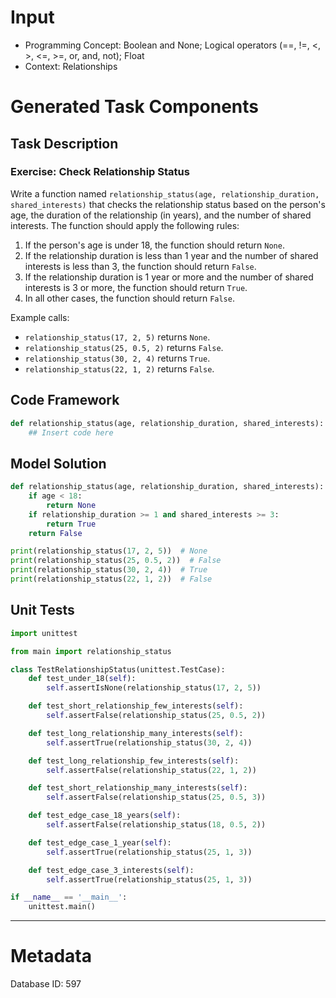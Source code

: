 # Input
- Programming Concept: Boolean and None; Logical operators (==, !=, <, >, <=, >=, or, and, not); Float
- Context: Relationships

# Generated Task Components
## Task Description
### Exercise: Check Relationship Status

Write a function named `relationship_status(age, relationship_duration, shared_interests)` that checks the relationship status based on the person's age, the duration of the relationship (in years), and the number of shared interests. The function should apply the following rules:

1. If the person's age is under 18, the function should return `None`.
2. If the relationship duration is less than 1 year and the number of shared interests is less than 3, the function should return `False`.
3. If the relationship duration is 1 year or more and the number of shared interests is 3 or more, the function should return `True`.
4. In all other cases, the function should return `False`.

Example calls:
- `relationship_status(17, 2, 5)` returns `None`.
- `relationship_status(25, 0.5, 2)` returns `False`.
- `relationship_status(30, 2, 4)` returns `True`.
- `relationship_status(22, 1, 2)` returns `False`.

## Code Framework
```python
def relationship_status(age, relationship_duration, shared_interests):
    ## Insert code here
```

## Model Solution
```python
def relationship_status(age, relationship_duration, shared_interests):
    if age < 18:
        return None
    if relationship_duration >= 1 and shared_interests >= 3:
        return True
    return False

print(relationship_status(17, 2, 5))  # None
print(relationship_status(25, 0.5, 2))  # False
print(relationship_status(30, 2, 4))  # True
print(relationship_status(22, 1, 2))  # False
```

## Unit Tests
```python
import unittest

from main import relationship_status

class TestRelationshipStatus(unittest.TestCase):
    def test_under_18(self):
        self.assertIsNone(relationship_status(17, 2, 5))

    def test_short_relationship_few_interests(self):
        self.assertFalse(relationship_status(25, 0.5, 2))

    def test_long_relationship_many_interests(self):
        self.assertTrue(relationship_status(30, 2, 4))

    def test_long_relationship_few_interests(self):
        self.assertFalse(relationship_status(22, 1, 2))

    def test_short_relationship_many_interests(self):
        self.assertFalse(relationship_status(25, 0.5, 3))

    def test_edge_case_18_years(self):
        self.assertFalse(relationship_status(18, 0.5, 2))

    def test_edge_case_1_year(self):
        self.assertTrue(relationship_status(25, 1, 3))

    def test_edge_case_3_interests(self):
        self.assertTrue(relationship_status(25, 1, 3))

if __name__ == '__main__':
    unittest.main()
```
___
# Metadata
Database ID: 597
